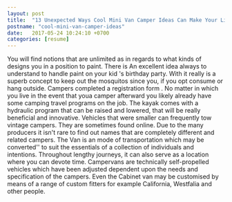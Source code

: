 ```yaml
---
layout: post
title:  "13 Unexpected Ways Cool Mini Van Camper Ideas Can Make Your Life Better"
postname: "cool-mini-van-camper-ideas"
date:   2017-05-24 10:24:10 +0700
categories: [resume]
---
```

You will find notions that are unlimited as in regards to what kinds of designs you in a position to paint. There is An excellent idea always to understand to handle paint on your kid 's birthday party. With it really is a superb concept to keep out the mosquitos since you, if you opt consume or hang outside. Campers completed a registration form . No matter in which you live in the event that youa camper afterward you likely already have some camping travel programs on the job. The kayak comes with a hydraulic program that can be raised and lowered, that will be really beneficial and innovative. Vehicles that were smaller can frequently tow vintage campers. They are sometimes found online. Due to the many producers it isn't rare to find out names that are completely different and related campers. The Van is an mode of transportation which may be converted'' to suit the essentials of a collection of individuals and intentions. Throughout lengthy journeys, it can also serve as a location where you can devote time. Campervans are technically self-propelled vehicles which have been adjusted dependent upon the needs and specification of the campers. Even the Cabinet van may be customised by means of a range of custom fitters for example California, Westfalia and other people.

